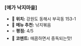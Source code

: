 ### [예가 낙지마을]
- 📍 **위치:** 강원도 동해시 부곡동 153-1
- 🍴 **메뉴 추천:** 낚지볶음
- ⭐ **평점:** 4/5
- 💬 **코멘트:** 매콤하면서 중독되는맛!
